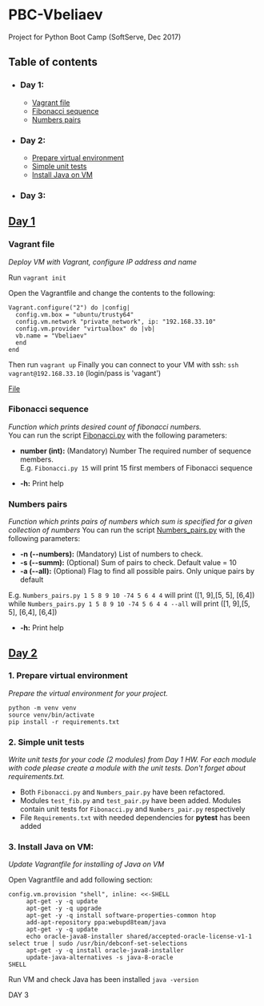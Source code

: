 # PBC-Vbeliaev #  

Project for Python Boot Camp (SoftServe, Dec 2017)

## Table of contents ##
* ### **Day 1:**  ###
  * [Vagrant file](#vagrant-file)
  * [Fibonacci sequence](#fibonacci-sequence)
  * [Numbers pairs](#numbers-pairs)
* ### **Day 2:** ###
  * [Prepare virtual environment](#prepare-virtual-environment)
  * [Simple unit tests](simple-unit-tests)
  * [Install Java on VM](install-java-on-vm)
* ### **Day 3:** ###

## [Day 1](https://github.com/krizzis/PBC-Vbeliaev/tree/master/Day1) ##
  
### **Vagrant file** ###

*Deploy VM with Vagrant, configure IP address and name*

Run `vagrant init`

Open the Vagrantfile and change the contents to the following:

```
Vagrant.configure("2") do |config|
  config.vm.box = "ubuntu/trusty64"
  config.vm.network "private_network", ip: "192.168.33.10"
  config.vm.provider "virtualbox" do |vb|
  vb.name = "Vbeliaev"
  end
end
```

Then run `vagrant up`
Finally you can connect to your VM with ssh: `ssh vagrant@192.168.33.10` (login/pass is 'vagant')


[File](https://github.com/krizzis/PBC-Vbeliaev/blob/master/Day1/Vagrantfile)


### **Fibonacci sequence** ###
*Function which prints desired count of fibonacci numbers.*  
You can run the script [Fibonacci.py](https://github.com/krizzis/PBC-Vbeliaev/blob/master/Day1/Fibonacci.py) with the following parameters:  

* **number (int):** (Mandatory) Number The required number of sequence members.  
E.g. `Fibonacci.py 15` will print 15 first members of Fibonacci sequence


* **-h:** Print help


### **Numbers pairs** ###
*Function which prints pairs of numbers which sum is specified for a given collection of numbers*
You can run the script [Numbers_pairs.py](https://github.com/krizzis/PBC-Vbeliaev/blob/master/Day1/Numbers_pairs.py) with the following parameters:

* **-n (--numbers):** (Mandatory) List of numbers to check.  
* **-s (--summ):** (Optional) Sum of pairs to check. Default value = 10
* **-a (--all):** (Optional) Flag to find all possible pairs. Only unique pairs by default

E.g. `Numbers_pairs.py 1 5 8 9 10 -74 5 6 4 4` will print (\[1, 9],\[5, 5], \[6,4])  
while `Numbers_pairs.py 1 5 8 9 10 -74 5 6 4 4 --all` will print (\[1, 9],\[5, 5], \[6,4], \[6,4])

* **-h:** Print help

## [Day 2](https://github.com/krizzis/PBC-Vbeliaev/tree/master/Day2) ## 

### **1. Prepare virtual environment** ###
*Prepare the virtual environment for your project.*

```
python -m venv venv
source venv/bin/activate
pip install -r requirements.txt
```

### **2. Simple unit tests** ###
*Write unit tests for your code (2 modules) from Day 1 HW. For each module with code please create a module with the unit tests. Don't forget about requirements.txt.*

- Both `Fibonacci.py` and `Numbers_pair.py` have been refactored.
- Modules `test_fib.py` and `test_pair.py` have been added. Modules contain unit tests for `Fibonacci.py` and `Numbers_pair.py` respectively
- File `Requirements.txt` with needed dependencies for **pytest** has been added  

### **3. Install Java on VM:** ###
*Update Vagrantfile for installing of Java on VM*  

Open Vagrantfile and add following section:
```
config.vm.provision "shell", inline: <<-SHELL
     apt-get -y -q update
     apt-get -y -q upgrade
     apt-get -y -q install software-properties-common htop
     add-apt-repository ppa:webupd8team/java
     apt-get -y -q update
     echo oracle-java8-installer shared/accepted-oracle-license-v1-1 select true | sudo /usr/bin/debconf-set-selections
     apt-get -y -q install oracle-java8-installer
     update-java-alternatives -s java-8-oracle
SHELL
```

Run VM and check Java has been installed `java -version`  

DAY 3

#
